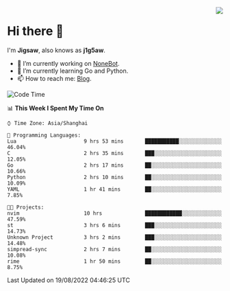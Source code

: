 <a href="#">
  <img align="right" src="https://github-readme-stats.vercel.app/api?username=j1g5awi&count_private=true&show_icons=true&title_color=80070B&text_color=B3B3B3&bg_color=212121&icon_color=80070B" />
</a>

# Hi there 👋

I'm **Jigsaw**, also knows as **j1g5aw**.

- 🔭 I’m currently working on [NoneBot](https://github.com/nonebot).
- 🌱 I’m currently learning Go and Python.
- 📫 How to reach me: [Blog](https://blog.maddestroyer.xyz/).

<!--START_SECTION:waka-->
![Code Time](http://img.shields.io/badge/Code%20Time-813%20hrs%206%20mins-blue)

📊 **This Week I Spent My Time On** 

```text
⌚︎ Time Zone: Asia/Shanghai

💬 Programming Languages: 
Lua                      9 hrs 53 mins       ███████████░░░░░░░░░░░░░░   46.04% 
C                        2 hrs 35 mins       ███░░░░░░░░░░░░░░░░░░░░░░   12.05% 
Go                       2 hrs 17 mins       ██░░░░░░░░░░░░░░░░░░░░░░░   10.66% 
Python                   2 hrs 10 mins       ██░░░░░░░░░░░░░░░░░░░░░░░   10.09% 
YAML                     1 hr 41 mins        ██░░░░░░░░░░░░░░░░░░░░░░░   7.85%

🐱‍💻 Projects: 
nvim                     10 hrs              ████████████░░░░░░░░░░░░░   47.59% 
st                       3 hrs 6 mins        ███░░░░░░░░░░░░░░░░░░░░░░   14.73% 
Unknown Project          3 hrs 2 mins        ███░░░░░░░░░░░░░░░░░░░░░░   14.48% 
simpread-sync            2 hrs 7 mins        ██░░░░░░░░░░░░░░░░░░░░░░░   10.08% 
rime                     1 hr 50 mins        ██░░░░░░░░░░░░░░░░░░░░░░░   8.75%

```


 Last Updated on 19/08/2022 04:46:25 UTC
<!--END_SECTION:waka-->
